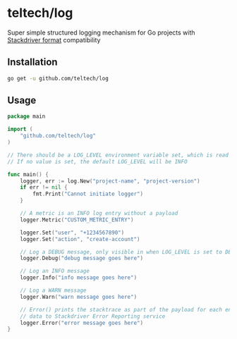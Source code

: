 # teltech/log

Super simple structured logging mechanism for Go projects with [Stackdriver format](https://cloud.google.com/error-reporting/docs/formatting-error-messages) compatibility

## Installation

``` sh
go get -u github.com/teltech/log
```

## Usage
``` go
package main

import (
    "github.com/teltech/log"
)

// There should be a LOG_LEVEL environment variable set, which is read by the library
// If no value is set, the default LOG_LEVEL will be INFO

func main() {
    logger, err := log.New("project-name", "project-version")
    if err != nil {
        fmt.Print("Cannot initiate logger")
    }

    // A metric is an INFO log entry without a payload
    logger.Metric("CUSTOM_METRIC_ENTRY")

    logger.Set("user", "+1234567890")
    logger.Set("action", "create-account")

    // Log a DEBUG message, only visible in when LOG_LEVEL is set to DEBUG
    logger.Debug("debug message goes here")

    // Log an INFO message
    logger.Info("info message goes here")

    // Log a WARN message
    logger.Warn("warn message goes here")

    // Error() prints the stacktrace as part of the payload for each entry and sends the
    // data to Stackdriver Error Reporting service
    logger.Error("error message goes here")
}